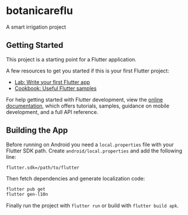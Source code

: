 # botanicareflu

A smart irrigation project

## Getting Started

This project is a starting point for a Flutter application.

A few resources to get you started if this is your first Flutter project:

- [Lab: Write your first Flutter app](https://docs.flutter.dev/get-started/codelab)
- [Cookbook: Useful Flutter samples](https://docs.flutter.dev/cookbook)

For help getting started with Flutter development, view the
[online documentation](https://docs.flutter.dev/), which offers tutorials,
samples, guidance on mobile development, and a full API reference.

## Building the App

Before running on Android you need a `local.properties` file with your Flutter
SDK path. Create `android/local.properties` and add the following line:

```
flutter.sdk=/path/to/flutter
```

Then fetch dependencies and generate localization code:

```bash
flutter pub get
flutter gen-l10n
```

Finally run the project with `flutter run` or build with `flutter build apk`.
